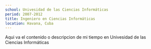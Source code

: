 ```yaml
---
school: Univesidad de las Ciencias Informáticas
period: 2007-2012
title: Ingeniero en Ciencias Informáticas
location: Havana, Cuba
---
```

Aqui va el contenido o descripcion de mi tiempo en Univesidad de las Ciencias Informáticas